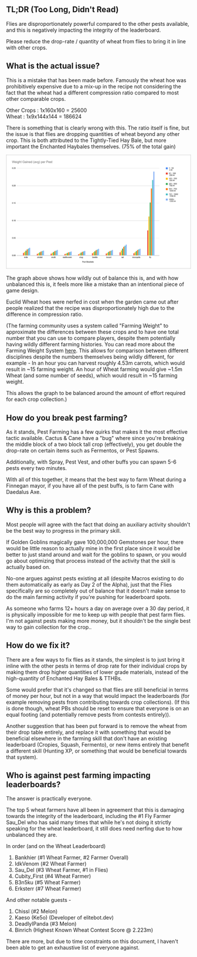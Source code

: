 ## TL;DR (Too Long, Didn't Read)

Flies are disproportionately powerful compared to the other pests available, and this is negatively impacting the integrity of the leaderboard. 

Please reduce the drop-rate / quantity of wheat from flies to bring it in line with other crops.
## What is the actual issue?

This is a mistake that has been made before. Famously the wheat hoe was prohibitively expensive due to a mix-up in the recipe not considering the fact that the wheat had a different compression ratio compared to most other comparable crops.

Other Crops : 1x160x160 = 25600  
Wheat : 1x9x144x144 = 186624

There is something that is clearly wrong with this. The ratio itself is fine, but the issue is that flies are dropping quantities of wheat beyond any other crop. This is both attributed to the Tightly-Tied Hay Bale, but more important the Enchanted Haybales themselves. (75% of the total gain)

![weight_gained.png](./assets/weight_gained.png)

The graph above shows how wildly out of balance this is, and with how unbalanced this is, it feels more like a mistake than an intentional piece of game design.

Euclid Wheat hoes were nerfed in cost when the garden came out after people realized that the recipe was disproportionately high due to the difference in compression ratio.

(The farming community uses a system called "Farming Weight" to approximate the differences between these crops and to have one total number that you can use to compare players, despite them potentially having wildly different farming histories. You can read more about the Farming Weight System [here](https://elitebot.dev/info).
This allows for comparison between different disciplines despite the numbers themselves being wildly different, for example - In an hour you can harvest roughly 4.53m carrots, which would result in ~15 farming weight. An hour of Wheat farming would give ~1.5m Wheat (and some number of seeds), which would result in ~15 farming weight.

This allows the graph to be balanced around the amount of effort required for each crop collection.)
## How do you break pest farming?

As it stands, Pest Farming has a few quirks that makes it the most effective tactic available. Cactus & Cane have a "bug" where since you're breaking the middle block of a two block tall crop (effectively), you get double the drop-rate on certain items such as Fermentos, or Pest Spawns.

Additionally, with Spray, Pest Vest, and other buffs you can spawn 5-6 pests every two minutes.

With all of this together, it means that the best way to farm Wheat during a Finnegan mayor, if you have all of the pest buffs, is to farm Cane with Daedalus Axe.

## Why is this a problem?

Most people will agree with the fact that doing an auxiliary activity shouldn't be the best way to progress in the primary skill.

If Golden Goblins magically gave 100,000,000 Gemstones per hour, there would be little reason to actually mine in the first place since it would be better to just stand around and wait for the goblins to spawn, or you would go about optimizing that process instead of the activity that the skill is actually based on.

No-one argues against pests existing at all (despite Macros existing to do them automatically as early as Day 2 of the Alpha), just that the Flies specifically are so completely out of balance that it doesn't make sense to do the main farming activity if you're pushing for leaderboard spots.

As someone who farms 12+ hours a day on average over a 30 day period, it is physically impossible for me to keep up with people that pest farm flies. I'm not against pests making more money, but it shouldn't be the single best way to gain collection for the crop..
## How do we fix it?

There are a few ways to fix flies as it stands, the simplest is to just bring it inline with the other pests in terms of drop rate for their individual crops by making them drop higher quantities of lower grade materials, instead of the high-quantity of Enchanted Hay Bales & TTHBs.

Some would prefer that it's changed so that flies are still beneficial in terms of money per hour, but not in a way that would impact the leaderboards (for example removing pests from contributing towards crop collections). (If this is done though, wheat PBs should be reset to ensure that everyone is on an equal footing (and potentially remove pests from contests entirely)).


Another suggestion that has been put forward is to remove the wheat from their drop table entirely, and replace it with something that would be beneficial elsewhere in the farming skill that don't have an existing leaderboard (Cropies, Squash, Fermento), or new items entirely that benefit a different skill (Hunting XP, or something that would be beneficial towards that system).

## Who is against pest farming impacting leaderboards?

The answer is practically everyone.

The top 5 wheat farmers have all been in agreement that this is damaging towards the integrity of the leaderboard, including the #1 Fly Farmer Sau_Del who has said many times that while he's not doing it strictly speaking for the wheat leaderboard, it still does need nerfing due to how unbalanced they are.

In order (and on the Wheat Leaderboard)

1. Bankhier (#1 Wheat Farmer, #2 Farmer Overall)
2. IdkVenom (#2 Wheat Farmer)
3. Sau_Del (#3 Wheat Farmer, #1 in Flies)
4. Cubity_First (#4 Wheat Farmer)
5. B3n5ku (#5 Wheat Farmer)
6. Erksterr (#7 Wheat Farmer)

And other notable guests -

1. Chissl (#2 Melon)
2. Kaeso (Ke5o) (Developer of elitebot.dev)
3. DeadlyIPanda (#3 Melon)
4. Binrich (Highest Known Wheat Contest Score @ 2.223m)

There are more, but due to time constraints on this document, I haven't been able to get an exhaustive list of everyone against.